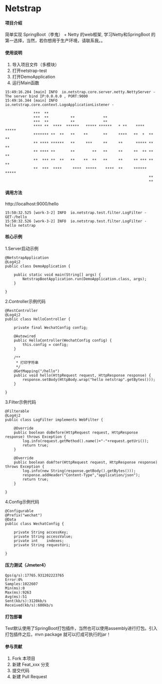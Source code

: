 # Netstrap

#### 项目介绍
简单实现 SpringBoot（李鬼） + Netty 的web框架, 学习Netty和SpringBoot 的第一选择，当然，若你想用于生产环境，请联系我。。 


#### 使用说明

1. 导入项目文件（多模块）
2. 打开netstrap-test
3. 打开DemoApplication
4. 运行Main函数

```
15:49:16.204 [main] INFO  io.netstrap.core.server.netty.NettyServer - The server bind IP:0.0.0.0 , PORT:9000
15:49:16.344 [main] INFO  io.netstrap.core.context.LogoApplicationListener - 
                                                                                
             ***  **                                                            
             ***  **          **             **                                 
             ***  **          **             **                                 
             **** **  ****  ******   ***** ******   * **    ****  *****         
             ******* **  **   **    **       **     ****   **  *  **  **        
             ** **** ******   **     ***     **     **      ***** **  **        
             ** **** **       **        **   **     **     **  ** **  **        
             **  *** **  **   **    **  **   **     **     ** *** **  **        
             **  ***  ****     ****  *****    ****  **     ****** *****         
                                                                  **            
                                                                  **
```

#### 调用方法

http://localhost:9000/hello       <br/>

```
15:50:32.525 [work-3-2] INFO  io.netstrap.test.filter.LogFilter - GET-/hello
15:50:32.526 [work-3-2] INFO  io.netstrap.test.filter.LogFilter - hello netstrap

```

#### 核心示例

1.Server启动示例

```
@NetstrapApplication
@Log4j2
public class DemoApplication {

    public static void main(String[] args) {
        NetstrapBootApplication.run(DemoApplication.class, args);
    }

}
```

2.Controller示例代码

```
@RestController
@Log4j2
public class HelloController {

    private final WechatConfig config;

    @Autowired
    public HelloController(WechatConfig config) {
        this.config = config;
    }

    /**
     * 打印字符串
     */
    @GetMapping("/hello")
    public void hello(HttpRequest request, HttpResponse response) {
        response.setBody(HttpBody.wrap("hello netstrap".getBytes()));
    }

}
```

3.Filter示例代码
```
@Filterable
@Log4j2
public class LogFilter implements WebFilter {

    @Override
    public boolean doBefore(HttpRequest request, HttpResponse response) throws Exception {
        log.info(request.getMethod().name()+"-"+request.getUri());
        return true;
    }

    @Override
    public boolean doAfter(HttpRequest request, HttpResponse response) throws Exception {
        log.info(new String(response.getBody().getBytes()));
        response.addHeader("Content-Type","application/json");
        return true;
    }

}

```

4.Config示例代码

```
@Configurable
@Prefix("wechat")
@Data
public class WechatConfig {

    private String accessKey;
    private String accessValue;
    private int    indexes;
    private String requestUri;

}

```

#### 压力测试（Jmeter4）

```
Qps(q/s):17765.931202223765
Error:0%
Samples:1022607
Min(ms):0
Max(ms):9263
Avg(ms):51
Sent(kb/s):3120kb/s
Received(kb/s):600kb/s
```

#### 打包部署

Test默认使用了SpringBoot打包插件，当然也可以使用assembly进行打包。引入打包插件之后，mvn package 就可以打成可执行的jar！

#### 参与贡献

1. Fork 本项目
2. 新建 Feat_xxx 分支
3. 提交代码
4. 新建 Pull Request
